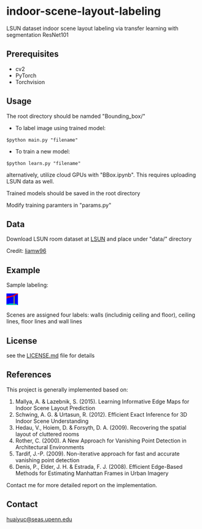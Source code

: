 # indoor-scene-layout-labeling
LSUN dataset indoor scene layout labeling via transfer learning with segmentation ResNet101

## Prerequisites

- cv2
- PyTorch
- Torchvision

## Usage 
The root directory should be namded "Bounding_box/"

- To label image using trained model:
```
$python main.py "filename"
```
- To train a new model:
```
$python learn.py "filename"
```
alternatively, utilize cloud GPUs with "BBox.ipynb". This requires uploading LSUN data as well.

Trained models should be saved in the root directory

Modify training paramters in "params.py"

## Data
Download LSUN room dataset at [LSUN](https://drive.google.com/file/d/1e40AC_9CwgWPQL9eh18y2k9u4O0X3rl4/view) and place under "data/" directory

Credit: [liamw96](https://github.com/liamw96/pytorch.room.layout)

## Example

Sample labeling: 

![alt text](https://github.com/hyc96/indoor-scene-layout-labeling/blob/master/example/example.png)

Scenes are assigned four labels: walls (includinig ceiling and floor), ceiling lines, floor lines and wall lines

## License

see the [LICENSE.md](LICENSE.md) file for details

## References 
This project is generally implemented based on:
1. Mallya, A. & Lazebnik, S. (2015). Learning Informative Edge Maps for Indoor Scene Layout Prediction
2. Schwing, A. G. & Urtasun, R. (2012). Efficient Exact Inference for 3D Indoor Scene Understanding
3. Hedau, V., Hoiem, D. & Forsyth, D. A. (2009). Recovering the spatial layout of cluttered rooms
4. Rother, C. (2000). A New Approach for Vanishing Point Detection in Architectural Environments
5. Tardif, J.-P. (2009). Non-iterative approach for fast and accurate vanishing point detection
6. Denis, P., Elder, J. H. & Estrada, F. J. (2008). Efficient Edge-Based Methods for Estimating Manhattan Frames in Urban Imagery

Contact me for more detailed report on the implementation.

## Contact
huaiyuc@seas.upenn.edu
